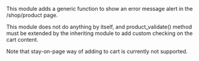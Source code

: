 This module adds a generic function to show an error message alert in
the /shop/product page.

This module does not do anything by itself, and product_validate()
method must be extended by the inheriting module to add custom checking
on the cart content.

Note that stay-on-page way of adding to cart is currently not supported.
